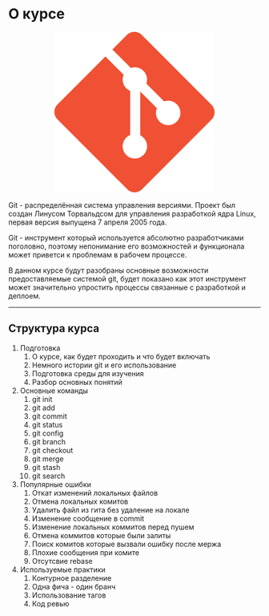 # О курсе

<p align="center">
  <img width="320px" height="320px" src="git.png" alt="logo"/>
</p>


Git - распределённая система управления версиями. Проект был создан Линусом Торвальдсом для управления разработкой ядра Linux, первая версия выпущена 7 апреля 2005 года.

Git - инструмент который используется абсолютно разработчиками поголовно, поэтому непонимание его возможностей и функционала может приветси к проблемам в рабочем процессе.

В данном курсе будут разобраны основные возможности предоставляемые системой git, будет показано как этот инструмент может значительно упростить процессы связанные с разработкой и деплоем.

---


## Структура курса

1. Подготовка
    1. О курсе, как будет проходить и что будет включать
    2. Немного истории git и его использование
    3. Подготовка среды для изучения
    4. Разбор основных понятий
2. Основные команды
    1. git init
    2. git add
    3. git commit
    4. git status
    5. git config
    6. git branch
    7. git checkout
    8. git merge
    9. git stash
    10. git search
3. Популярные ошибки
    1. Откат изменений локальных файлов
    2. Отмена локальных комитов
    3. Удалить файл из гита без удаление на локале
    4. Изменение сообщение в commit
    5. Изменение локальных коммитов перед пушем
    6. Отмена коммитов которые были залиты
    7. Поиск комитов которые вызвали ошибку после мержа
    8. Плохие сообщения при комите
    9. Отсутсвие rebase
4. Используемые практики
    1. Контурное разделение
    2. Одна фича - один бранч
    3. Использование тагов
    4. Код ревью


<!-- https://javascript.plainenglish.io/7-most-common-git-mistakes-eefdd5a5b0 -->